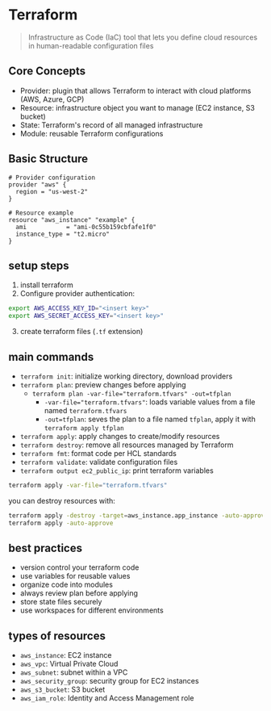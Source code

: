 
# Terraform

> Infrastructure as Code (IaC) tool that lets you define cloud resources in human-readable configuration files

## Core Concepts

- Provider: plugin that allows Terraform to interact with cloud platforms (AWS, Azure, GCP)
- Resource: infrastructure object you want to manage (EC2 instance, S3 bucket)
- State: Terraform's record of all managed infrastructure
- Module: reusable Terraform configurations

## Basic Structure

```hcl
# Provider configuration
provider "aws" {
  region = "us-west-2"
}

# Resource example
resource "aws_instance" "example" {
  ami           = "ami-0c55b159cbfafe1f0"
  instance_type = "t2.micro"
}
```

## setup steps

1. install terraform
2. Configure provider authentication:

```bash
export AWS_ACCESS_KEY_ID="<insert key>"
export AWS_SECRET_ACCESS_KEY="<insert key>"
```

3. create terraform files (`.tf` extension)

## main commands

- `terraform init`: initialize working directory, download providers
- `terraform plan`: preview changes before applying
  - `terraform plan -var-file="terraform.tfvars" -out=tfplan`
    - `-var-file="terraform.tfvars"`: loads variable values from a file named `terraform.tfvars`
    - `-out=tfplan`: seves the plan to a file named `tfplan`, apply it with `terraform apply tfplan`
- `terraform apply`: apply changes to create/modify resources
- `terraform destroy`: remove all resources managed by Terraform
- `terraform fmt`: format code per HCL standards
- `terraform validate`: validate configuration files
- `terraform output ec2_public_ip`: print terraform variables

```bash
terraform apply -var-file="terraform.tfvars"
```

you can destroy resources with:

```bash
terraform apply -destroy -target=aws_instance.app_instance -auto-approve
terraform apply -auto-approve
```

## best practices

- version control your terraform code
- use variables for reusable values
- organize code into modules
- always review plan before applying
- store state files securely
- use workspaces for different environments

## types of resources

- `aws_instance`: EC2 instance
- `aws_vpc`: Virtual Private Cloud
- `aws_subnet`: subnet within a VPC
- `aws_security_group`: security group for EC2 instances
- `aws_s3_bucket`: S3 bucket
- `aws_iam_role`: Identity and Access Management role
